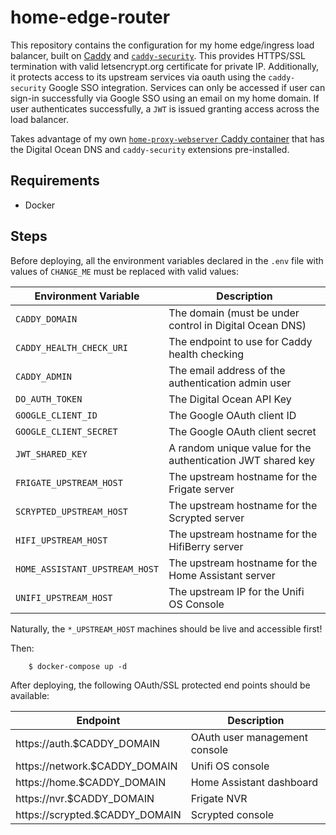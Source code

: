 home-edge-router
================

This repository contains the configuration for my home edge/ingress load balancer, built on [Caddy](https://caddyserver.com/) and [`caddy-security`](https://github.com/greenpau/caddy-security). This provides HTTPS/SSL termination with valid letsencrypt.org certificate for private IP. Additionally, it protects access to its upstream services via oauth using the `caddy-security` Google SSO integration. Services can only be accessed if user can sign-in successfully via Google SSO using an email on my home domain. If user authenticates successfully, a `JWT` is issued granting access across the load balancer.

Takes advantage of my own [`home-proxy-webserver` Caddy container](https://github.com/gitgc/home-proxy-webserver) that has the Digital Ocean DNS and `caddy-security` extensions pre-installed.

Requirements
------------
* Docker

Steps
-----
Before deploying, all the environment variables declared in the `.env` file with values of `CHANGE_ME` must be replaced with valid values:

| Environment Variable           | Description                                                 |
| ------------------------------ | ----------------------------------------------------------- |
| `CADDY_DOMAIN`                 | The domain (must be under control in Digital Ocean DNS)     |
| `CADDY_HEALTH_CHECK_URI`       | The endpoint to use for Caddy health checking               |
| `CADDY_ADMIN`                  | The email address of the authentication admin user          |
| `DO_AUTH_TOKEN`                | The Digital Ocean API Key                                   |
| `GOOGLE_CLIENT_ID`             | The Google OAuth client ID                                  |
| `GOOGLE_CLIENT_SECRET`         | The Google OAuth client secret                              |
| `JWT_SHARED_KEY`               | A random unique value for the authentication JWT shared key |
| `FRIGATE_UPSTREAM_HOST`        | The upstream hostname for the Frigate server                |
| `SCRYPTED_UPSTREAM_HOST`       | The upstream hostname for the Scrypted server               |
| `HIFI_UPSTREAM_HOST`           | The upstream hostname for the HifiBerry server              |
| `HOME_ASSISTANT_UPSTREAM_HOST` | The upstream hostname for the Home Assistant server         |
| `UNIFI_UPSTREAM_HOST`          | The upstream IP for the Unifi OS Console                    |

Naturally, the `*_UPSTREAM_HOST` machines should be live and accessible first!

Then:

```console
    $ docker-compose up -d
```

After deploying, the following OAuth/SSL protected end points should be available:
 
| Endpoint                       | Description                                                 |
| ------------------------------ | ----------------------------------------------------------- |
| https://auth.$CADDY_DOMAIN     | OAuth user management console                               |
| https://network.$CADDY_DOMAIN  | Unifi OS console                                            |
| https://home.$CADDY_DOMAIN     | Home Assistant dashboard                                    |
| https://nvr.$CADDY_DOMAIN      | Frigate NVR                                                 |
| https://scrypted.$CADDY_DOMAIN | Scrypted console                                            |
